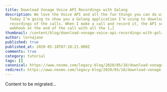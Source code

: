 ```yaml
---
title: Download Vonage Voice API Recordings with Golang
description: We love the Voice API and all the fun things you can do with it.
  Today I’m going to show you a Golang application I’m using to download the
  recordings of the calls. When I make a call and record it, the API sends a
  webhook at the end of the call with all the […]
thumbnail: /content/blog/download-vonage-voice-api-recordings-with-golang/Social_Call-Recording_Golang_1200x600.png
author: lornajane
published: true
published_at: 2020-05-18T07:10:21.000Z
comments: true
category: tutorial
tags: []
canonical: https://www.nexmo.com/legacy-blog/2020/05/18/download-vonage-voice-api-recordings-with-golang
redirect: https://www.nexmo.com/legacy-blog/2020/05/18/download-vonage-voice-api-recordings-with-golang
---
```


Content to be migrated...
